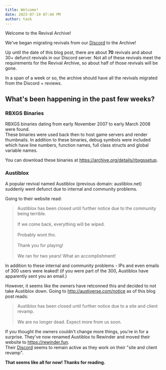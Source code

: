 ```yaml
---
title: Welcome!
date: 2023-07-19 07:44 PM
author: task
---
```


Welcome to the Revival Archive!

We've began migrating revivals from our [Discord](https://discord.gg/zfC3VH2WBa) to the Archive!  

Up until the date of this blog post, there are about **70** revivals and about 30+ defunct revivals in our Discord server.
Not all of these revivals meet the requirements for the Revival Archive, so about half of those revivals will be gone.  

In a span of a week or so, the archive should have all the revivals migrated from the Discord + reviews.

## What's been happening in the past few weeks?

### RBXGS Binaries

RBXGS binaries dating from early November 2007 to early March 2008 were found.  
These binaries were used back then to host game servers and render thumbnails. In addition to these binaries, debug symbols were included which have line numbers, function names, full class structs and global variable names.

You can download these binaries at <https://archive.org/details/rbxgssetup>.

### Austiblox

A popular revival named Austiblox (previous domain: austiblox.net) suddenly went defunct due to internal and community problems.  

Going to their website read:
> Austiblox has been closed until further notice due to the community being terrible.<br />  
> If we come back, everything will be wiped.<br />  
> Probably wont tho.<br />  
> Thank you for playing!<br />  
> We ran for two years! What an accomplishment!

In addition to these internal and community problems - IPs and even emails of 300 users were leaked! (if you were part of the 300, Austiblox have apparently sent you an email.)

However, it seems like the owners have retconned this and decided to not take Austiblox down. Going to <http://austiverse.com/notice> as of this blog post reads:

> Austiblox has been closed until further notice due to a site and client revamp.<br />  
> We are no longer dead. Expect more from us soon.

If you thought the owners couldn't change more things, you're in for a surprise. They've now renamed Austiblox to Rewinder and moved their website to <https://rewinder.fun>.  
Their [Discord](https://discord.gg/austiblox) seems to remain active as they work on their "site and client revamp".

**That seems like all for now! Thanks for reading.**
